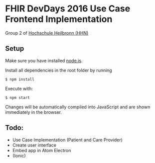 # FHIR DevDays 2016 Use Case Frontend Implementation
Group 2 of [Hochschule Heilbronn (HHN)](https://www.hs-heilbronn.de/heilbronn-university)

## Setup
Make sure you have installed [node.js](https://nodejs.org/en/).

Install all dependencies in the root folder by running
 ```shell
$ npm install
```

Execute with:
 ```shell
$ npm start
```
Changes will be automatically compiled into JavaScript and are shown immediately in the browser.

## Todo:
* Use Case Implementation (Patient and Care Provider)
* Create user interface
* Embed app in Atom Electron
* (Ionic)